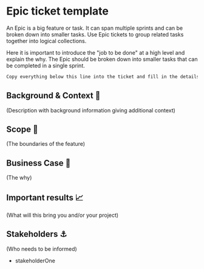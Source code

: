 # Epic ticket template

An Epic is a big feature or task. It can span multiple sprints and can be broken down into smaller tasks. Use Epic tickets to group related tasks together into logical collections.

Here it is important to introduce the "job to be done" at a high level and explain the why. The Epic should be broken down into smaller tasks that can be completed in a single sprint.

~~~markdown
Copy everything below this line into the ticket and fill in the details.
~~~

## Background & Context 🔮

(Description with background information giving additional context)

## Scope 🔎

(The boundaries of the feature)

## Business Case 📝

(The why)

## Important results 📈

(What will this bring you and/or your project)

## Stakeholders ⚓️

(Who needs to be informed)

- stakeholderOne
